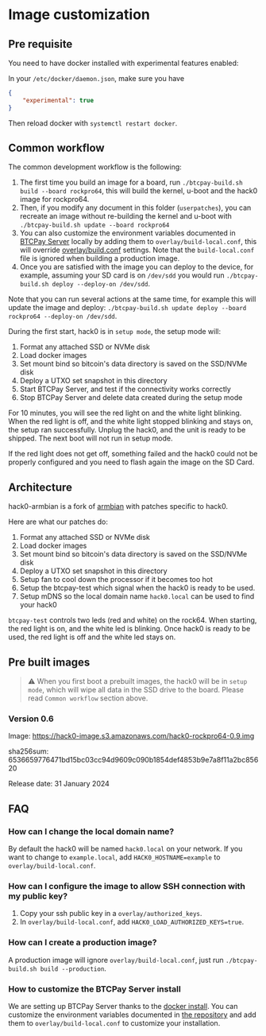 # Image customization

## Pre requisite

You need to have docker installed with experimental features enabled:

In your `/etc/docker/daemon.json`, make sure you have

```json
{
    "experimental": true
}
```

Then reload docker with ```systemctl restart docker```.

## Common workflow

The common development workflow is the following:

1. The first time you build an image for a board, run ```./btcpay-build.sh build --board rockpro64```, this will build the kernel, u-boot and the hack0 image for rockpro64.
2. Then, if you modify any document in this folder (`userpatches`), you can recreate an image without re-building the kernel and u-boot with ```./btcpay-build.sh update --board rockpro64```
3. You can also customize the environment variables documented in [BTCPay Server](https://github.com/btcpayserver/btcpayserver-docker) locally by adding them to `overlay/build-local.conf`, this will override [overlay/build.conf](overlay/build.conf) settings. Note that the `build-local.conf` file is ignored when building a production image.
4. Once you are satisfied with the image you can deploy to the device, for example, assuming your SD card is on `/dev/sdd` you would run ```./btcpay-build.sh deploy --deploy-on /dev/sdd```.

Note that you can run several actions at the same time, for example this will update the image and deploy: ```./btcpay-build.sh update deploy --board rockpro64 --deploy-on /dev/sdd```.

During the first start, hack0 is in `setup mode`, the setup mode will:

1. Format any attached SSD or NVMe disk
2. Load docker images
3. Set mount bind so bitcoin's data directory is saved on the SSD/NVMe disk
4. Deploy a UTXO set snapshot in this directory
5. Start BTCPay Server, and test if the connectivity works correctly
6. Stop BTCPay Server and delete data created during the setup mode

For 10 minutes, you will see the red light on and the white light blinking.
When the red light is off, and the white light stopped blinking and stays on, the setup ran successfully. Unplug the hack0, and the unit is ready to be shipped. The next boot will not run in setup mode.

If the red light does not get off, something failed and the hack0 could not be properly configured and you need to flash again the image on the SD Card.

## Architecture

hack0-armbian is a fork of [armbian](https://github.com/armbian/build) with patches specific to hack0.

Here are what our patches do:
1. Format any attached SSD or NVMe disk
2. Load docker images
3. Set mount bind so bitcoin's data directory is saved on the SSD/NVMe disk
4. Deploy a UTXO set snapshot in this directory
5. Setup fan to cool down the processor if it becomes too hot
6. Setup the btcpay-test which signal when the hack0 is ready to be used.
7. Setup mDNS so the local domain name `hack0.local` can be used to find your hack0

`btcpay-test` controls two leds (red and white) on the rock64. When starting, the red light is on, and the white led is blinking. Once hack0 is ready to be used, the red light is off and the white led stays on.

## Pre built images

> :warning: When you first boot a prebuilt images, the hack0 will be in  `setup mode`, which will wipe all data in the SSD drive to the board. Please read `Common workflow` section above.

### Version 0.6

Image: https://hack0-image.s3.amazonaws.com/hack0-rockpro64-0.9.img

sha256sum: 6536659776471bd15bc03cc94d9609c090b1854def4853b9e7a8f11a2bc85620

Release date: 31 January 2024

## FAQ

### How can I change the local domain name?

By default the hack0 will be named `hack0.local` on your network.
If you want to change to `example.local`, add `HACK0_HOSTNAME=example` to `overlay/build-local.conf`.

### How can I configure the image to allow SSH connection with my public key? 

1. Copy your ssh public key in a `overlay/authorized_keys`.
2. In `overlay/build-local.conf`, add `HACK0_LOAD_AUTHORIZED_KEYS=true`.

### How can I create a production image?

A production image will ignore `overlay/build-local.conf`, just run `./btcpay-build.sh build --production`.

### How to customize the BTCPay Server install

We are setting up BTCPay Server thanks to the [docker install](https://github.com/btcpayserver/btcpayserver-docker).
You can customize the environment variables documented in [the repository](https://github.com/btcpayserver/btcpayserver-docker) and add them to `overlay/build-local.conf` to customize your installation.
